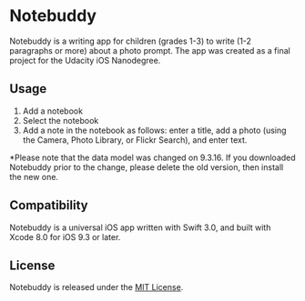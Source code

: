 # Notebuddy
Notebuddy is a writing app for children (grades 1-3) to write (1-2 paragraphs or more) about a photo prompt. The app was created as a final project for the Udacity iOS Nanodegree.

## Usage
1. Add a notebook
2. Select the notebook
3. Add a note in the notebook as follows: enter a title, add a photo (using the Camera, Photo Library, or Flickr Search), and enter text.

*Please note that the data model was changed on 9.3.16. If you downloaded Notebuddy prior to the change, please delete the old version, then install the new one.

## Compatibility
Notebuddy is a universal iOS app written with Swift 3.0, and built with Xcode 8.0 for iOS 9.3 or later.

## License
Notebuddy is released under the [MIT License](http://choosealicense.com/licenses/mit/).

